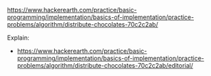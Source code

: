 https://www.hackerearth.com/practice/basic-programming/implementation/basics-of-implementation/practice-problems/algorithm/distribute-chocolates-70c2c2ab/

Explain:

- https://www.hackerearth.com/practice/basic-programming/implementation/basics-of-implementation/practice-problems/algorithm/distribute-chocolates-70c2c2ab/editorial/
